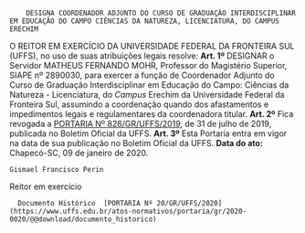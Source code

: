         DESIGNA COORDENADOR ADJUNTO DO CURSO DE GRADUAÇÃO INTERDISCIPLINAR EM EDUCAÇÃO DO CAMPO CIÊNCIAS DA NATUREZA, LICENCIATURA, DO CAMPUS ERECHIM  

 O REITOR EM EXERCÍCIO DA UNIVERSIDADE FEDERAL DA FRONTEIRA SUL (UFFS), no uso de suas atribuições legais resolve:   **Art. 1º**  DESIGNAR o Servidor MATHEUS FERNANDO MOHR, Professor do Magistério Superior, SIAPE nº 2890030, para exercer a função de Coordenador Adjunto do Curso de Graduação Interdisciplinar em Educação do Campo: Ciências da Natureza - Licenciatura, do *Campus*  Erechim da Universidade Federal da Fronteira Sul, assumindo a coordenação quando dos afastamentos e impedimentos legais e regulamentares da coordenadora titular.   **Art. 2º**  Fica revogada a [PORTARIA Nº 826/GR/UFFS/2019](https://www.uffs.edu.br/atos-normativos/portaria/gr/2019-0826), de 31 de julho de 2019, publicada no Boletim Oficial da UFFS.   **Art. 3º**  Esta Portaria entra em vigor na data de sua publicação no Boletim Oficial da UFFS.        **Data do ato:** Chapecó-SC, 09 de janeiro de 2020.   
 

    Gismael Francisco Perin   
 Reitor em exercício 

      Documento Histórico  [PORTARIA Nº 20/GR/UFFS/2020](https://www.uffs.edu.br/atos-normativos/portaria/gr/2020-0020/@@download/documento_historico)     
      